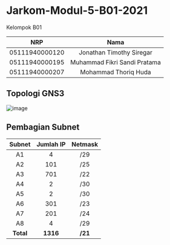 # Jarkom-Modul-5-B01-2021


Kelompok B01

|      NRP       |                  Nama                   |
| :------------: | :-------------------------------------: |
| 05111940000120 |       Jonathan Timothy Siregar          |
| 05111940000195 |      Muhammad Fikri Sandi Pratama       |
| 05111940000207 |         Mohammad Thoriq Huda            |

## Topologi GNS3

![image](https://user-images.githubusercontent.com/90582800/145456321-b3bc61de-d228-4017-b327-76990c04a03b.png)

## Pembagian Subnet

|  Subnet   | Jumlah IP | Netmask |
| :-------: | :-------: | :-----: |
|    A1     |    4      |   /29   |
|    A2     |    101    |   /25   |
|    A3     |    701    |   /22   |
|    A4     |     2     |   /30   |
|    A5     |     2     |   /30   |
|    A6     |    301    |   /23   |
|    A7     |    201    |   /24   |
|    A8     |     4     |   /29   |
| **Total** | **1316**  | **/21** |


